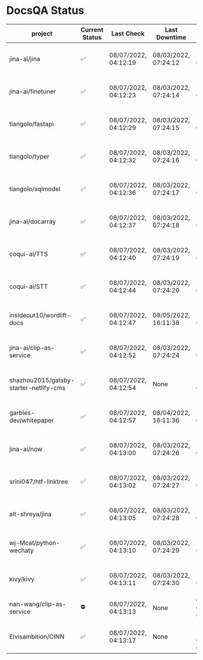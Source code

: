# DocsQA Status

|               project                |Current Status|     Last Check     |   Last Downtime    |              % Uptime              |
|--------------------------------------|--------------|--------------------|--------------------|------------------------------------|
|jina-ai/jina                          |✅            |08/07/2022, 04:12:19|08/03/2022, 07:24:12|127.187 (since 07/29/2022, 16:38:18)|
|jina-ai/finetuner                     |✅            |08/07/2022, 04:12:23|08/03/2022, 07:24:14|127.197 (since 07/29/2022, 16:38:18)|
|tiangolo/fastapi                      |✅            |08/07/2022, 04:12:29|08/03/2022, 07:24:15|127.208 (since 07/29/2022, 16:38:18)|
|tiangolo/typer                        |✅            |08/07/2022, 04:12:32|08/03/2022, 07:24:16|127.210 (since 07/29/2022, 16:38:18)|
|tiangolo/sqlmodel                     |✅            |08/07/2022, 04:12:36|08/03/2022, 07:24:17|127.215 (since 07/29/2022, 16:38:18)|
|jina-ai/docarray                      |✅            |08/07/2022, 04:12:37|08/03/2022, 07:24:18|127.214 (since 07/29/2022, 16:38:18)|
|coqui-ai/TTS                          |✅            |08/07/2022, 04:12:40|08/03/2022, 07:24:19|127.217 (since 07/29/2022, 16:38:18)|
|coqui-ai/STT                          |✅            |08/07/2022, 04:12:44|08/03/2022, 07:24:20|127.221 (since 07/29/2022, 16:38:18)|
|insideout10/wordlift-docs             |✅            |08/07/2022, 04:12:47|08/05/2022, 16:11:38|118.462 (since 07/29/2022, 16:38:18)|
|jina-ai/clip-as-service               |✅            |08/07/2022, 04:12:52|08/03/2022, 07:24:24|127.238 (since 07/29/2022, 16:38:18)|
|shazhou2015/gatsby-starter-netlify-cms|✅            |08/07/2022, 04:12:54|None                |100.000 (since 08/03/2022, 10:30:18)|
|garbles-dev/whitepaper                |✅            |08/07/2022, 04:12:57|08/04/2022, 16:11:36|118.544 (since 07/29/2022, 16:38:18)|
|jina-ai/now                           |✅            |08/07/2022, 04:13:00|08/03/2022, 07:24:26|127.242 (since 07/29/2022, 16:38:18)|
|srini047/htf-linktree                 |✅            |08/07/2022, 04:13:02|08/03/2022, 07:24:27|132.430 (since 07/31/2022, 18:29:28)|
|alt-shreya/jina                       |✅            |08/07/2022, 04:13:05|08/03/2022, 07:24:28|127.246 (since 07/29/2022, 16:38:18)|
|wj-Mcat/python-wechaty                |✅            |08/07/2022, 04:13:10|08/03/2022, 07:24:29|127.250 (since 07/29/2022, 16:38:18)|
|kivy/kivy                             |✅            |08/07/2022, 04:13:11|08/03/2022, 07:24:30|127.249 (since 07/29/2022, 16:38:18)|
|nan-wang/clip-as-service              |⛔️           |08/07/2022, 04:13:13|None                |0.000 (since 08/04/2022, 05:17:56)  |
|Elvisambition/CINN                    |✅            |08/07/2022, 04:13:17|None                |100.000 (since 08/04/2022, 07:09:50)|
